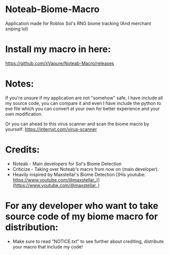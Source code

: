# Noteab-Biome-Macro
Application made for Roblox Sol's RNG biome tracking (And merchant sniping lol)

# Install my macro in here:
https://github.com/xVapure/Noteab-Macro/releases

# Notes:
If you're unsure if my application are not "somehow" safe, I have include all my source code, you can compare it and even I have include the python to exe file which you can convert at your own for better experience and your own modification.

Or you can ahead to this virus scanner and scan the biome macro by yourself: https://internxt.com/virus-scanner

# Credits:
- Noteab - Main developers for Sol's Biome Detection
- Criticize - Taking over Noteab's macro from now on (main developer).
- Heavily inspired by Maxstellar's Biome Detection [(His youtube: https://www.youtube.com/@maxstellar_)](https://www.youtube.com/@maxstellar_)

# For any developer who want to take source code of my biome macro for distribution:
- Make sure to read "NOTICE.txt" to see further about crediting, distribute your macro that include my code!
